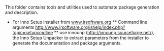 This folder contains tools and utilities used to automate package generation and description.

* For Inno Setup installer from www.jrsoftware.org
** Command line arguments http://www.jrsoftware.org/ishelp/index.php?topic=setupcmdline
** use innounp (http://innounp.sourceforge.net/), the Inno Setup Unpacker to extract parameters from the installer to generate the documentation and package arguments.
